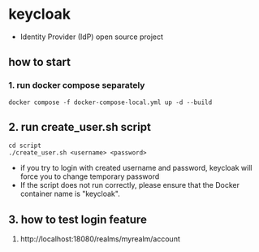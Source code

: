 # keycloak

- Identity Provider (IdP) open source project


## how to start


### 1. run docker compose separately
```shell
docker compose -f docker-compose-local.yml up -d --build
```

## 2. run create_user.sh script

```shell
cd script
./create_user.sh <username> <password>
```

- if you try to login with created username and password, keycloak will force you to change temporary password
- If the script does not run correctly, please ensure that the Docker container name is "keycloak".




## 3. how to test login feature

1. http://localhost:18080/realms/myrealm/account

